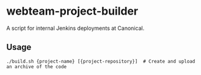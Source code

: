 # webteam-project-builder

A script for internal Jenkins deployments at Canonical.

## Usage

```
./build.sh {project-name} [{project-repository}]  # Create and upload an archive of the code
```

